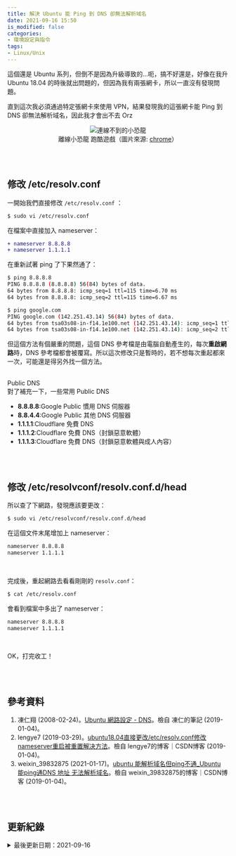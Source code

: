 ```yaml
---
title: 解決 Ubuntu 能 Ping 到 DNS 卻無法解析域名
date: 2021-09-16 15:50
is_modified: false
categories:
- 環境設定與指令
tags:
- Linux/Unix 
--- 
```


這個還是 Ubuntu 系列，但倒不是因為升級導致的...呃，搞不好還是，好像在我升 Ubuntu 18.04 的時後就出問題的，但因為我有兩張網卡，所以一直沒有發現問題。
  
直到這次我必須通過特定張網卡來使用 VPN，結果發現我的這張網卡能 Ping 到 DNS 卻無法解析域名，因此我才會出不去 Orz

<!--more-->

<center> <img src="https://i.imgur.com/lzj5l3g.png" alt="連線不到的小恐龍"></center>
<center  class="imgtext">離線小恐龍 跑酷遊戲（圖片來源: <a href="chrome://dino/"  class="imgtext">chrome</a>）</center>

<br><br>

## 修改 /etc/resolv.conf  

一開始我們直接修改 `/etc/resolv.conf` ：
```bash
$ sudo vi /etc/resolv.conf
```

在檔案中直接加入 nameserver：

```diff
+ nameserver 8.8.8.8
+ nameserver 1.1.1.1
```

在重新試著 ping 了下果然通了：

```bash
$ ping 8.8.8.8
PING 8.8.8.8 (8.8.8.8) 56(84) bytes of data.
64 bytes from 8.8.8.8: icmp_seq=1 ttl=115 time=6.70 ms
64 bytes from 8.8.8.8: icmp_seq=2 ttl=115 time=6.67 ms

$ ping google.com
PING google.com (142.251.43.14) 56(84) bytes of data.
64 bytes from tsa03s08-in-f14.1e100.net (142.251.43.14): icmp_seq=1 ttl=57 time=7.54 ms
64 bytes from tsa03s08-in-f14.1e100.net (142.251.43.14): icmp_seq=2 ttl=57 time=8.70 ms
```

但這個方法有個嚴重的問題，這個 DNS 參考檔是由電腦自動產生的，每次**重啟網路**時，DNS 參考檔都會被覆寫。所以這次修改只是暫時的，若不想每次重起都來一次，可能還是得另外找一個方法。

<br>

<div class="alert info"> 
<div class="head">Public DNS</div>
對了補充一下，一些常用 Public DNS <br>
<ul>
<li><b>8.8.8.8</b>:Google Public 慣用 DNS 伺服器</li>
<li><b>8.8.4.4</b>:Google Public 其他 DNS 伺服器</li>
<li><b>1.1.1.1</b>:Cloudflare 免費 DNS</li>
<li><b>1.1.1.2</b>:Cloudflare 免費 DNS（封鎖惡意軟體）</li>
<li><b>1.1.1.3</b>:Cloudflare 免費 DNS（封鎖惡意軟體與成人內容）</li>
</ul>
</div>


<br><br>

## 修改 /etc/resolvconf/resolv.conf.d/head

所以查了下網路，發現應該要更改：
```bash
$ sudo vi /etc/resolvconf/resolv.conf.d/head
```

在這個文件末尾增加上 nameserver：

```diff
nameserver 8.8.8.8
nameserver 1.1.1.1
```

<br>

完成後，重起網路去看看剛剛的 `resolv.conf`：
```bash
$ cat /etc/resolv.conf
```

會看到檔案中多出了 nameserver：

```diff
nameserver 8.8.8.8
nameserver 1.1.1.1
```

<br> 

OK，打完收工！


<br><br> 

## 參考資料 
1. 凍仁翔 (2008-02-24)。[Ubuntu 網路設定 - DNS](http://note.drx.tw/2008/02/ubuntu-dns.html?m=1)。檢自 凍仁的筆記 (2019-01-04)。
2. lengye7 (2019-03-29)。[ubuntu18.04直接更改/etc/resolv.conf修改nameserver重启被重置解决方法](https://blog.csdn.net/lengye7/article/details/88877867)。檢自 lengye7的博客｜CSDN博客 (2019-01-04)。
3. weixin_39832875 (2021-01-17)。[ubuntu 能解析域名但ping不通_Ubuntu 能ping通DNS 地址 无法解析域名](https://blog.csdn.net/weixin_39832875/article/details/113022802)。檢自 weixin_39832875的博客｜CSDN博客 (2019-01-04)。

<br><br>  

## 更新紀錄
<details class="update_stamp">
  <summary>最後更新日期：2021-09-16</summary>
  <ul>
    <li>2021-09-16 發布</li>
    <li>2021-09-15 完稿</li>
    <li>2021-09-14 起稿</li>
  </ul>
</details>